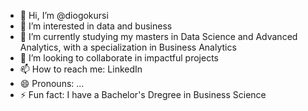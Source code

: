 - 👋 Hi, I’m @diogokursi
- 👀 I’m interested in data and business
- 🌱 I’m currently studying my masters in Data Science and Advanced Analytics, with a specialization in Business Analytics
- 💞️ I’m looking to collaborate in impactful projects
- 📫 How to reach me: LinkedIn
- 😄 Pronouns: ...
- ⚡ Fun fact: I have a Bachelor's Dregree in Business Science

<!---
diogokursi/diogokursi is a ✨ special ✨ repository because its `README.md` (this file) appears on your GitHub profile.
You can click the Preview link to take a look at your changes.
--->
